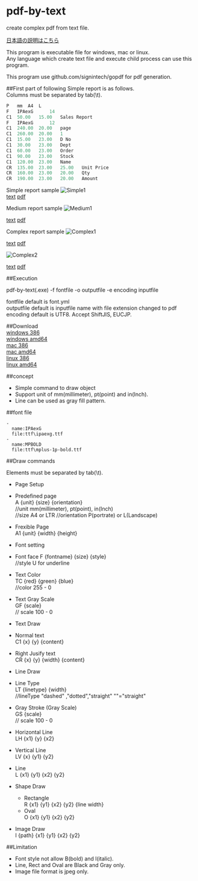 # pdf-by-text
create complex pdf from text file.

[日本語の説明はこちら](https://github.com/mikeshimura/pdf-by-text/wiki/%E6%97%A5%E6%9C%AC%E8%AA%9E%E8%AA%AC%E6%98%8E)

This program is executable file for windows, mac or linux.  
Any language which create text file and execute child process can use this program.  

This program use github.com/signintech/gopdf for pdf generation.

##First part of following Simple report is as follows.  
Columns must be separated by tab(\t).

```go
P	mm	A4	L
F	IPAexG		14
C1	50.00	15.00	Sales Report
F	IPAexG		12
C1	240.00	20.00	page
C1	260.00	20.00	1
C1	15.00	23.00	D No
C1	30.00	23.00	Dept
C1	60.00	23.00	Order
C1	90.00	23.00	Stock
C1	120.00	23.00	Name
CR	135.00	23.00	25.00	Unit Price
CR	160.00	23.00	20.00	Qty
CR	190.00	23.00	20.00	Amount
```



Simple report sample
![Simple1](https://bytebucket.org/mikeshimura/goreport/wiki/image/simple1.jpg "Simple1")  
[text](https://bytebucket.org/mikeshimura/goreport/wiki/pdf-by-text/simple1.txt)
[pdf](https://bytebucket.org/mikeshimura/goreport/wiki/pdf-by-text/simple1.pdf)  


Medium report sample
![Medium1](https://bytebucket.org/mikeshimura/goreport/wiki/image/medium1.jpg "Medium1")

[text](https://bytebucket.org/mikeshimura/goreport/wiki/pdf-by-text/medium1.txt)
[pdf](https://bytebucket.org/mikeshimura/goreport/wiki/pdf-by-text/medium1.pdf)  



Complex report sample
![Complex1](https://bytebucket.org/mikeshimura/goreport/wiki/image/complex1.jpg "Complex1")

[text](https://bytebucket.org/mikeshimura/goreport/wiki/pdf-by-text/complex1.txt)
[pdf](https://bytebucket.org/mikeshimura/goreport/wiki/pdf-by-text/complex1.pdf)  


![Complex2](https://bytebucket.org/mikeshimura/goreport/wiki/image/complex2.jpg "Complex2")

[text](https://bytebucket.org/mikeshimura/goreport/wiki/pdf-by-text/complex2sjis.txt)
[pdf](https://bytebucket.org/mikeshimura/goreport/wiki/pdf-by-text/complex2.pdf)  

##Execution  

pdf-by-text(.exe) -f fontfile -o outputfile -e encoding inputfile

fontfile default is font.yml  
outputfile default is inputfile name with file extension changed to pdf
encoding default is UTF8. Accept ShiftJIS, EUCJP.

##Download  
[windows 386](https://bytebucket.org/mikeshimura/goreport/wiki/pdf-by-text/pdf-by-text_windows_386.exe)  
[windows amd64](https://bytebucket.org/mikeshimura/goreport/wiki/pdf-by-text/pdf-by-text_windows_amd64.exe)  
[mac 386](https://bytebucket.org/mikeshimura/goreport/wiki/pdf-by-text/pdf-by-text_darwin_386)  
[mac amd64](https://bytebucket.org/mikeshimura/goreport/wiki/pdf-by-text/pdf-by-text_darwin_386)  
[linux 386](https://bytebucket.org/mikeshimura/goreport/wiki/pdf-by-text/pdf-by-text_linux_386)  
[linux amd64](https://bytebucket.org/mikeshimura/goreport/wiki/pdf-by-text/pdf-by-text_linux_amd64)  

##concept
- Simple command to draw object
- Support unit of mm(millimeter), pt(point) and in(Inch).
- Line can be used as gray fill pattern.  

##font file  
```
-
  name:IPAexG
  file:ttf\ipaexg.ttf
-
  name:MPBOLD
  file:ttf\mplus-1p-bold.ttf
```
##Draw commands  

Elements must be separated by tab(\t).

- Page Setup  
 - Predefined page  
   A {unit} {size} {orientation}  
   //unit mm(millimeter), pt(point), in(Inch)  
   //size A4 or LTR
   //orientation P(portrate) or L(Landscape)  
 - Frexible Page  
   A1 {unit} {width} {height}  


- Font setting  
 - Font face
  F {fontname} {size} {style}  
  //style U for underline
 - Text Color  
  TC {red}  {green}  {blue}  
  //color 255 - 0  
 - Text Gray Scale  
  GF {scale}  
  // scale 100 - 0  


- Text Draw  
 - Normal text  
  C1 {x} {y} {content}  
 - Right Jusify text  
  CR {x} {y} {width} {content}  


- Line Draw  
 - Line Type  
   LT {linetype} {width}  
   //lineType "dashed" ,"dotted","straight" ""="straight"   
 - Gray Stroke (Gray Scale)  
  GS  {scale}  
  // scale 100 - 0  
 - Horizontal Line  
   LH {x1} {y} {x2}    
 - Vertical Line  
   LV {x} {y1} {y2}
 - Line    
   L {x1} {y1} {x2} {y2}


- Shape Draw  
  - Rectangle  
   R {x1} {y1} {x2} {y2} {line width}  
  - Oval  
   O {x1} {y1} {x2} {y2}  


- Image Draw  
 I {path} {x1} {y1} {x2} {y2}

##Limitation  
- Font style not allow B(bold) and I(italic).
- Line, Rect and Oval are Black and Gray only.
- Image file format is jpeg only.  
